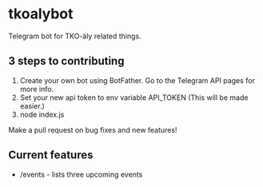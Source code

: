 # tkoalybot

Telegram bot for TKO-äly related things.

## 3 steps to contributing

1. Create your own bot using BotFather. Go to the Telegram API pages for more info.
2. Set your new api token to env variable API_TOKEN (This will be made easier.)
3. node index.js

Make a pull request on bug fixes and new features!

## Current features

* /events - lists three upcoming events
